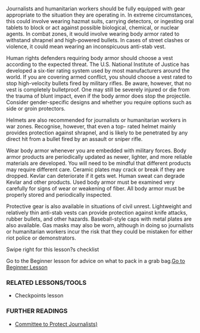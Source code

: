 Journalists and humanitarian workers should be fully equipped with gear
appropriate to the situation they are operating in. In extreme
circumstances, this could involve wearing hazmat suits, carrying
detectors, or ingesting oral tablets to block or act against possible
biological, chemical, or nuclear agents. In combat zones, it would
involve wearing body armor rated to withstand shrapnel and high-powered
bullets. In cases of street clashes or violence, it could mean wearing
an inconspicuous anti-stab vest.

Human rights defenders requiring body armor should choose a vest
according to the expected threat. The U.S. National Institute of Justice
has developed a six-tier rating system used by most manufacturers around
the world. If you are covering armed conflict, you should choose a vest
rated to stop high-velocity bullets fired by military rifles. Be aware,
however, that no vest is completely bulletproof. One may still be
severely injured or die from the trauma of blunt impact, even if the
body armor does stop the projectile. Consider gender-specific designs
and whether you require options such as side or groin protectors.

Helmets are also recommended for journalists or humanitarian workers in
war zones. Recognise, however, that even a top- rated helmet mainly
provides protection against shrapnel, and is likely to be penetrated by
any direct hit from a bullet fired by an assault or sniper rifle.

Wear body armor whenever you are embedded with military forces. Body
armor products are periodically updated as newer, lighter, and more
reliable materials are developed. You will need to be mindful that
different products may require different care. Ceramic plates may crack
or break if they are dropped. Kevlar can deteriorate if it gets wet.
Human sweat can degrade Kevlar and other products. Used body armor must
be examined very carefully for signs of wear or weakening of fiber. All
body armor must be properly stored and periodically inspected.

Protective gear is also available in situations of civil unrest.
Lightweight and relatively thin anti-stab vests can provide protection
against knife attacks, rubber bullets, and other hazards. Baseball-style
caps with metal plates are also available. Gas masks may also be worn,
although in doing so journalists or humanitarian workers incur the risk
that they could be mistaken for either riot police or demonstrators.

Swipe right for this lesson?s checklist

Go to the Beginner lesson for advice on what to pack in a grab bag.[Go
to Beginner Lesson](umbrella://lesson/protective/1)

### RELATED LESSONS/TOOLS

-   Checkpoints lesson

### FURTHER READINGS

-   [Committee to
    Protect Journalists)](https://cpj.org/reports/2012/04/armed-conflict.php)

